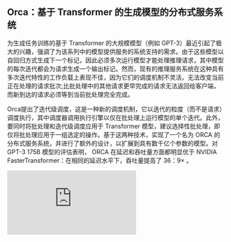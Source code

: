 ## Orca：基于 Transformer 的生成模型的分布式服务系统

为生成任务训练的基于 Transformer 的大规模模型（例如 GPT-3）最近引起了极大的兴趣，强调了为该系列中的模型提供服务的系统支持的需求。由于这些模型以自回归方式生成下一个标记，因此必须多次运行模型才能处理推理请求，其中模型的每次迭代都会为请求生成一个输出标记。然而，现有的推理服务系统在这种具有多次迭代特性的工作负载上表现不佳，因为它们的调度机制不灵活，无法改变当前正在处理的请求批次;比批处理中的其他请求更早完成的请求无法返回给客户端，而新到达的请求必须等到当前批处理完全完成。

Orca提出了迭代级调度，这是一种新的调度机制，它以迭代的粒度（而不是请求）调度执行，其中调度器调用执行引擎以仅在批处理上运行模型的单个迭代。此外，要同时将批处理和迭代级调度应用于 Transformer 模型，建议选择性批处理，即仅将批处理应用于一组选定的操作。基于这两种技术，实现了一个名为 ORCA 的分布式服务系统，并进行了额外的设计，以扩展到具有数千亿个参数的模型。对 GPT-3 175B 模型的评估表明， ORCA 在延迟和吞吐量方面都明显优于 NVIDIA FasterTransformer：在相同的延迟水平下，吞吐量提高了 36：9× 。

![Orca-paper](https://www.usenix.org/system/files/osdi22-yu.pdf)